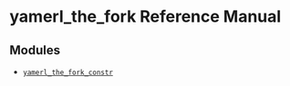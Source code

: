 # yamerl_the_fork Reference Manual

## Modules

* [`yamerl_the_fork_constr`](module-yamerl_the_fork_constr.md)
